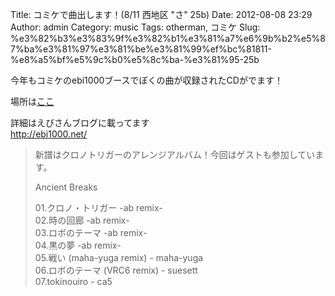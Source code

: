 Title: コミケで曲出します！(8/11  西地区 "さ" 25b)
Date: 2012-08-08 23:29
Author: admin
Category: music
Tags: otherman, コミケ
Slug: %e3%82%b3%e3%83%9f%e3%82%b1%e3%81%a7%e6%9b%b2%e5%87%ba%e3%81%97%e3%81%be%e3%81%99%ef%bc%81811-%e8%a5%bf%e5%9c%b0%e5%8c%ba-%e3%81%95-25b

今年もコミケのebi1000ブースでぼくの曲が収録されたCDがでます！

場所は[ここ](http://twitcmap.jp/?id=0082-2-SAh-25-b)

詳細はえびさんブログに載ってます  
<http://ebi1000.net/>

> 新譜はクロノトリガーのアレンジアルバム！今回はゲストも参加しています。
>
> Ancient Breaks
>
> 01.クロノ・トリガー -ab remix-  
>  02.時の回廊 -ab remix-  
>  03.ロボのテーマ -ab remix-  
>  04.黒の夢 -ab remix-  
>  05.戦い (maha-yuga remix) - maha-yuga  
>  06.ロボのテーマ (VRC6 remix) - suesett  
>  07.tokinouiro - ca5
